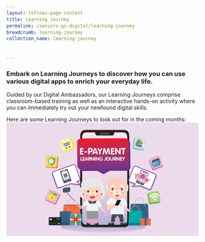 ```yaml
---
layout: leftnav-page-content
title: Learning Journey
permalink: /seniors-go-digital/learning-journey
breadcrumb: learning-journey
collection_name: learning-journey


---
```

<h3>Embark on Learning Journeys to discover how you can use various digital apps to enrich your everyday life.</h3>

Guided by our Digital Ambassadors, our Learning Journeys comprise classroom-based training as well as an interactive hands-on activity where you can immediately try out your newfound digital skills.<br>

Here are some Learning Journeys to look out for in the coming months:<br>
![pasa](/images/seniors-go-digital/Learning%20Journey.png)

